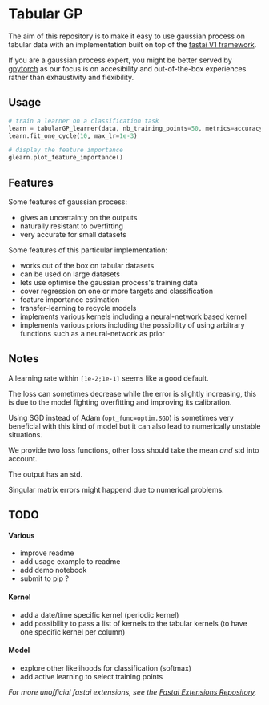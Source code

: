 # Tabular GP

The aim of this repository is to make it easy to use gaussian process on tabular data with an implementation built on top of the [fastai V1 framework](https://docs.fast.ai/).

If you are a gaussian process expert, you might be better served by [gpytorch](https://gpytorch.ai/) as our focus is on accesibility and out-of-the-box experiences rather than exhaustivity and flexibility.

## Usage

```python
# train a learner on a classification task
learn = tabularGP_learner(data, nb_training_points=50, metrics=accuracy)
learn.fit_one_cycle(10, max_lr=1e-3)

# display the feature importance
glearn.plot_feature_importance()
```

## Features

Some features of gaussian process:
- gives an uncertainty on the outputs
- naturally resistant to overfitting
- very accurate for small datasets

Some features of this particular implementation:
- works out of the box on tabular datasets
- can be used on large datasets
- lets use optimise the gaussian process's training data
- cover regression on one or more targets and classification
- feature importance estimation
- transfer-learning to recycle models
- implements various kernels including a neural-network based kernel
- implements various priors including the possibility of using arbitrary functions such as a neural-network as prior

## Notes

A learning rate within  `[1e-2;1e-1]` seems like a good default.

The loss can sometimes decrease while the error is slightly increasing, this is due to the model fighting overfitting and improving its calibration.

Using SGD instead of Adam (`opt_func=optim.SGD`) is sometimes very beneficial with this kind of model but it can also lead to numerically unstable situations.

We provide two loss functions, other loss should take the mean *and* std into account.

The output has an std.

Singular matrix errors might happend due to numerical problems.

## TODO

#### Various

- improve readme
- add usage example to readme
- add demo notebook
- submit to pip ?

#### Kernel

- add a date/time specific kernel (periodic kernel)
- add possibility to pass a list of kernels to the tabular kernels (to have one specific kernel per column)

#### Model

- explore other likelihoods for classification (softmax)
- add active learning to select training points

*For more unofficial fastai extensions, see the [Fastai Extensions Repository](https://github.com/nestordemeure/fastai-extensions-repository).*